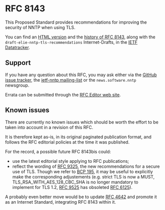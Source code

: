 # RFC 8143

This Proposed Standard provides recommendations for improving the security of
NNTP when using TLS.

You can find an [HTML
version](https://datatracker.ietf.org/doc/html/rfc8143/) and the [history
of RFC 8143](https://datatracker.ietf.org/doc/rfc8143/history/), along
with the `draft-elie-nntp-tls-recommendations` Internet-Drafts, in the [IETF
Datatracker](https://datatracker.ietf.org/doc/rfc8143/).

## Support

If you have any question about this RFC, you may ask either via the [GitHub
issue tracker](https://github.com/Julien-Elie/ietf-work), the [ietf-nntp
mailing-list](https://lists.eyrie.org/mailman/listinfo/ietf-nntp) or the
`news.software.nntp` newsgroup.

Errata can be submitted through the [RFC Editor web
site](https://www.rfc-editor.org/errata.php).

## Known issues

There are currently no known issues which should be worth the effort to be
taken into account in a revision of this RFC.

It is therefore kept as-is, in its original paginated publication format, and
follows the RFC editorial policies at the time it was published.

For the record, a possible future RFC 8143bis could:
- use the latest editorial style applying to RFC publications;
- reflect the wording of [RFC
9325](https://datatracker.ietf.org/doc/html/rfc9325/), the
new recommendations for a secure use of TLS.  Though we refer to
[BCP 195](https://www.rfc-editor.org/info/bcp195), it may be useful to
explicitly make the corresponding adjustements (e.g. strict TLS is now a MUST,
TLS\_RSA\_WITH\_AES\_128\_CBC\_SHA is no longer mandatory to implement for TLS
1.2, [RFC 9525](https://datatracker.ietf.org/doc/html/rfc9525/) has obsoleted
[RFC 6125](https://datatracker.ietf.org/doc/html/rfc6125/)).

A probably even better move would be to update [RFC
4642](https://datatracker.ietf.org/doc/html/rfc4642/) and promote it as an
Internet Standard, integrating RFC 8143 within it.
